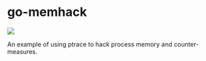 # go-memhack
[![](https://goreportcard.com/badge/github.com/andygeiss/go-ptrace)](https://goreportcard.com/report/github.com/andygeiss/go-ptrace)

An example of using ptrace to hack process memory and counter-measures.
